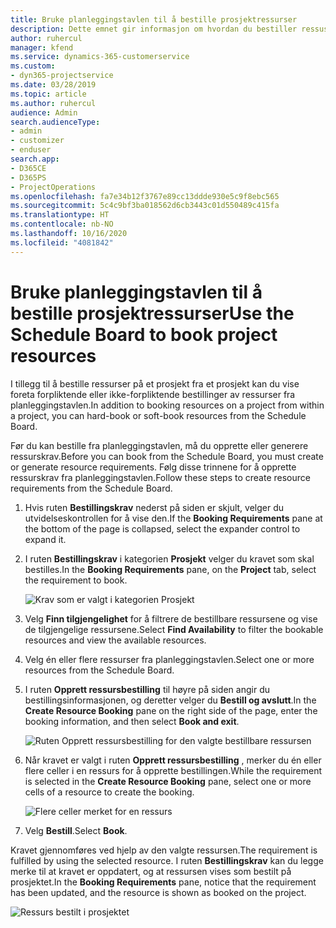 ```yaml
---
title: Bruke planleggingstavlen til å bestille prosjektressurser
description: Dette emnet gir informasjon om hvordan du bestiller ressuser.
author: ruhercul
manager: kfend
ms.service: dynamics-365-customerservice
ms.custom:
- dyn365-projectservice
ms.date: 03/28/2019
ms.topic: article
ms.author: ruhercul
audience: Admin
search.audienceType:
- admin
- customizer
- enduser
search.app:
- D365CE
- D365PS
- ProjectOperations
ms.openlocfilehash: fa7e34b12f3767e89cc13ddde930e5c9f8ebc565
ms.sourcegitcommit: 5c4c9bf3ba018562d6cb3443c01d550489c415fa
ms.translationtype: HT
ms.contentlocale: nb-NO
ms.lasthandoff: 10/16/2020
ms.locfileid: "4081842"
---
```

# <a name="use-the-schedule-board-to-book-project-resources"></a><span data-ttu-id="1b734-103">Bruke planleggingstavlen til å bestille prosjektressurser</span><span class="sxs-lookup"><span data-stu-id="1b734-103">Use the Schedule Board to book project resources</span></span>

<span data-ttu-id="1b734-104">I tillegg til å bestille ressurser på et prosjekt fra et prosjekt kan du vise foreta forpliktende eller ikke-forpliktende bestillinger av ressurser fra planleggingstavlen.</span><span class="sxs-lookup"><span data-stu-id="1b734-104">In addition to booking resources on a project from within a project, you can hard-book or soft-book resources from the Schedule Board.</span></span>

<span data-ttu-id="1b734-105">Før du kan bestille fra planleggingstavlen, må du opprette eller generere ressurskrav.</span><span class="sxs-lookup"><span data-stu-id="1b734-105">Before you can book from the Schedule Board, you must create or generate resource requirements.</span></span> <span data-ttu-id="1b734-106">Følg disse trinnene for å opprette ressurskrav fra planleggingstavlen.</span><span class="sxs-lookup"><span data-stu-id="1b734-106">Follow these steps to create resource requirements from the Schedule Board.</span></span>

1. <span data-ttu-id="1b734-107">Hvis ruten **Bestillingskrav** nederst på siden er skjult, velger du utvidelseskontrollen for å vise den.</span><span class="sxs-lookup"><span data-stu-id="1b734-107">If the **Booking Requirements** pane at the bottom of the page is collapsed, select the expander control to expand it.</span></span>
2. <span data-ttu-id="1b734-108">I ruten **Bestillingskrav** i kategorien **Prosjekt** velger du kravet som skal bestilles.</span><span class="sxs-lookup"><span data-stu-id="1b734-108">In the **Booking Requirements** pane, on the **Project** tab, select the requirement to book.</span></span>

    ![Krav som er valgt i kategorien Prosjekt](media/Resource-Management-image73.png)

3. <span data-ttu-id="1b734-110">Velg **Finn tilgjengelighet** for å filtrere de bestillbare ressursene og vise de tilgjengelige ressursene.</span><span class="sxs-lookup"><span data-stu-id="1b734-110">Select **Find Availability** to filter the bookable resources and view the available resources.</span></span> 
4. <span data-ttu-id="1b734-111">Velg én eller flere ressurser fra planleggingstavlen.</span><span class="sxs-lookup"><span data-stu-id="1b734-111">Select one or more resources from the Schedule Board.</span></span> 
5. <span data-ttu-id="1b734-112">I ruten **Opprett ressursbestilling** til høyre på siden angir du bestillingsinformasjonen, og deretter velger du **Bestill og avslutt**.</span><span class="sxs-lookup"><span data-stu-id="1b734-112">In the **Create Resource Booking** pane on the right side of the page, enter the booking information, and then select **Book and exit**.</span></span>

    ![Ruten Opprett ressursbestilling for den valgte bestillbare ressursen](media/Resource-Management-image74.png)

6. <span data-ttu-id="1b734-114">Når kravet er valgt i ruten **Opprett ressursbestilling** , merker du én eller flere celler i en ressurs for å opprette bestillingen.</span><span class="sxs-lookup"><span data-stu-id="1b734-114">While the requirement is selected in the **Create Resource Booking** pane, select one or more cells of a resource to create the booking.</span></span>

    ![Flere celler merket for en ressurs](media/Resource-Management-image75.png)

7. <span data-ttu-id="1b734-116">Velg **Bestill**.</span><span class="sxs-lookup"><span data-stu-id="1b734-116">Select **Book**.</span></span>

<span data-ttu-id="1b734-117">Kravet gjennomføres ved hjelp av den valgte ressursen.</span><span class="sxs-lookup"><span data-stu-id="1b734-117">The requirement is fulfilled by using the selected resource.</span></span> <span data-ttu-id="1b734-118">I ruten **Bestillingskrav** kan du legge merke til at kravet er oppdatert, og at ressursen vises som bestilt på prosjektet.</span><span class="sxs-lookup"><span data-stu-id="1b734-118">In the **Booking Requirements** pane, notice that the requirement has been updated, and the resource is shown as booked on the project.</span></span>

![Ressurs bestilt i prosjektet](media/Resource-Management-image76.png)
